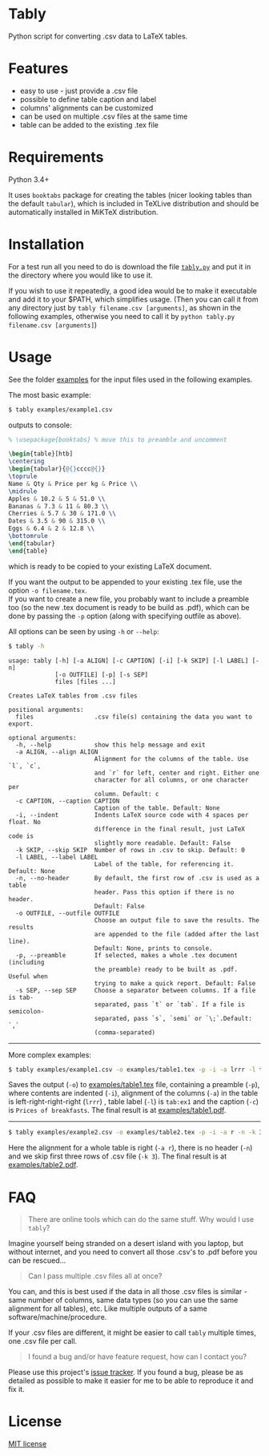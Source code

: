 # Tably

Python script for converting .csv data to LaTeX tables.


# Features

* easy to use - just provide a .csv file
* possible to define table caption and label
* columns' alignments can be customized
* can be used on multiple .csv files at the same time
* table can be added to the existing .tex file


# Requirements

Python 3.4+

It uses `booktabs` package for creating the tables (nicer looking tables than the default `tabular`), which is included in TeXLive distribution and should be automatically installed in MiKTeX distribution.


# Installation

For a test run all you need to do is download the file [`tably.py`](tably.py) and put it in the directory where you would like to use it.

If you wish to use it repeatedly, a good idea would be to make it executable and add it to your $PATH, which simplifies usage.
(Then you can call it from any directory just by `tably filename.csv [arguments]`, as shown in the following examples, otherwise you need to call it by `python tably.py filename.csv [arguments]`)


# Usage

See the folder [examples](examples/) for the input files used in the following examples.

The most basic example:
```bash
$ tably examples/example1.csv
```

outputs to console:
```tex
% \usepackage{booktabs} % move this to preamble and uncomment

\begin{table}[htb]
\centering
\begin{tabular}{@{}cccc@{}}
\toprule
Name & Qty & Price per kg & Price \\
\midrule
Apples & 10.2 & 5 & 51.0 \\
Bananas & 7.3 & 11 & 80.3 \\
Cherries & 5.7 & 30 & 171.0 \\
Dates & 3.5 & 90 & 315.0 \\
Eggs & 6.4 & 2 & 12.8 \\
\bottomrule
\end{tabular}
\end{table}
```
which is ready to be copied to your existing LaTeX document.


If you want the output to be appended to your existing .tex file, use the option `-o filename.tex`.  
If you want to create a new file, you probably want to include a preamble too (so the new .tex document is ready to be build as .pdf), which can be done by passing the `-p` option (along with specifying outfile as above).

All options can be seen by using `-h` or `--help`:
```bash
$ tably -h
```

```
usage: tably [-h] [-a ALIGN] [-c CAPTION] [-i] [-k SKIP] [-l LABEL] [-n]
             [-o OUTFILE] [-p] [-s SEP]
             files [files ...]

Creates LaTeX tables from .csv files

positional arguments:
  files                 .csv file(s) containing the data you want to export.

optional arguments:
  -h, --help            show this help message and exit
  -a ALIGN, --align ALIGN
                        Alignment for the columns of the table. Use `l`, `c`,
                        and `r` for left, center and right. Either one
                        character for all columns, or one character per
                        column. Default: c
  -c CAPTION, --caption CAPTION
                        Caption of the table. Default: None
  -i, --indent          Indents LaTeX source code with 4 spaces per float. No
                        difference in the final result, just LaTeX code is
                        slightly more readable. Default: False
  -k SKIP, --skip SKIP  Number of rows in .csv to skip. Default: 0
  -l LABEL, --label LABEL
                        Label of the table, for referencing it. Default: None
  -n, --no-header       By default, the first row of .csv is used as a table
                        header. Pass this option if there is no header.
                        Default: False
  -o OUTFILE, --outfile OUTFILE
                        Choose an output file to save the results. The results
                        are appended to the file (added after the last line).
                        Default: None, prints to console.
  -p, --preamble        If selected, makes a whole .tex document (including
                        the preamble) ready to be built as .pdf. Useful when
                        trying to make a quick report. Default: False
  -s SEP, --sep SEP     Choose a separator between columns. If a file is tab-
                        separated, pass `t` or `tab`. If a file is semicolon-
                        separated, pass `s`, `semi` or `\;`.Default: `,`
                        (comma-separated)
```

---

More complex examples:

```bash
$ tably examples/example1.csv -o examples/table1.tex -p -i -a lrrr -l tab:ex1 -c "Prices of breakfasts"
```

Saves the output (`-o`) to [examples/table1.tex](examples/table1.tex) file, containing a preamble (`-p`), where contents are indented (`-i`), alignment of the columns (`-a`) in the table is left-right-right-right (`lrrr`) , table label (`-l`) is `tab:ex1` and the caption (`-c`) is `Prices of breakfasts`.
The final result is at [examples/table1.pdf](examples/table1.pdf).

---

```bash
$ tably examples/example2.csv -o examples/table2.tex -p -i -a r -n -k 3
```

Here the alignment for a whole table is right (`-a r`), there is no header (`-n`) and we skip first three rows of .csv file (`-k 3`).
The final result is at [examples/table2.pdf](examples/table2.pdf).


# FAQ

> There are online tools which can do the same stuff. Why would I use `tably`?

Imagine yourself being stranded on a desert island with you laptop, but without internet, and you need to convert all those .csv's to .pdf before you can be rescued...

> Can I pass multiple .csv files all at once?

You can, and this is best used if the data in all those .csv files is similar - same number of columns, same data types (so you can use the same alignment for all tables), etc. Like multiple outputs of a same software/machine/procedure.

If your .csv files are different, it might be easier to call `tably` multiple times, one .csv file per call.

> I found a bug and/or have feature request, how can I contact you?

Please use this project's [issue tracker](https://github.com/narimiran/tably/issues).
If you found a bug, please be as detailed as possible to make it easier for me to be able to reproduce it and fix it.


# License

[MIT license](LICENSE)
